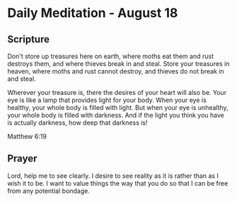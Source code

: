 # Daily Meditation - August 18

## Scripture

Don't store up treasures here on earth, where moths eat them and rust destroys them, and where
thieves break in and steal. Store your treasures in heaven, where moths and rust cannot destroy,
and thieves do not break in and steal. 

Wherever your treasure is, there the desires of your heart will also be. Your eye is like a lamp
that provides light for your body. When your eye is healthy, your whole body is filled with light.
But when your eye is unhealthy, your whole body is filled with darkness.  And if the light you
think you have is actually darkness, how deep that darkness is!

Matthew 6:19


## Prayer

Lord, help me to see clearly.  I desire to see reality as it is rather than as I wish
it to be.  I want to value things the way that you do so that I can be free from any potential
bondage.


